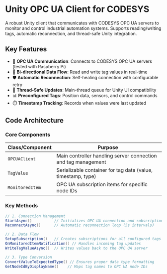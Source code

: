 # Unity OPC UA Client for CODESYS

A robust Unity client that communicates with CODESYS OPC UA servers to monitor and control industrial automation systems. Supports reading/writing tags, automatic reconnection, and thread-safe Unity integration.

## Key Features
- 📡 **OPC UA Communication**: Connects to CODESYS OPC UA servers (tested with Raspberry Pi)
- 🔄 **Bi-directional Data Flow**: Read and write tag values in real-time
- 🛡️ **Automatic Reconnection**: Self-healing connection with configurable retry
- 🧵 **Thread-Safe Updates**: Main-thread queue for Unity UI compatibility
- 📊 **Preconfigured Tags**: Position data, sensors, and control commands
- ⏱️ **Timestamp Tracking**: Records when values were last updated

## Code Architecture

### Core Components
| Class/Component       | Purpose |
|-----------------------|---------|
| `OPCUAClient`         | Main controller handling server connection and tag management |
| `TagValue`            | Serializable container for tag data (value, timestamp, type) |
| `MonitoredItem`       | OPC UA subscription items for specific node IDs |

### Key Methods
```csharp
// 1. Connection Management
StartAsync()          // Initializes OPC UA connection and subscriptions
ReconnectAsync()      // Automatic reconnection loop (5s intervals)

// 2. Data Flow
SetupSubscription()   // Creates subscriptions for all configured tags
OnMonitoredItemNotification() // Handles incoming tag updates
WriteTagValueAsync()  // Writes values back to the OPC UA server

// 3. Type Conversion
ConvertValueToExpectedType() // Ensures proper data type formatting
GetNodeIdByDisplayName()    // Maps tag names to OPC UA node IDs
